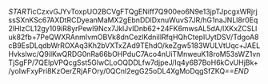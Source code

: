 $START$icCzxvGJYvToxpUO2BCVgFTQgENiff7Q900eo6N9e13jpTJpcgxWRjrjssSXnKSc67AXDtRCDyeanMaMX2gEbnDDlDxnuWuvS7JR/hG1naJNLl8r0Eq2lHlzCL12gy109iR8yrPewI9Ncx7JklJvIDnb62+24FK6mwsAL5dA/lXKxZCSLluk82fb+7PeQWXRAnmIvmOBVk8dnCezlKdniIlRfqHQhCtepIUytDSV/TdgoA8cB9EsDLqdbWrROXAq3Kh2bVXTxZAd9TEhdO/keZgw5183WULVtUqc+JAELHvkslwc/Q9ilKwQRDG0nRa66bOHPduC7Aco4nUiTMnweuK18roM53sWZ1vnTjSgFP/7QEIpVPQcgSst5GlwCLoOQDDLfw7djpeJ/Iq4y6B7BoH6kCvUHjBk+/yoIwFxyPri8KzOerZRjAFOry/0QCnl2egG25oDL4XgMoDqgSfZKQ==$END$